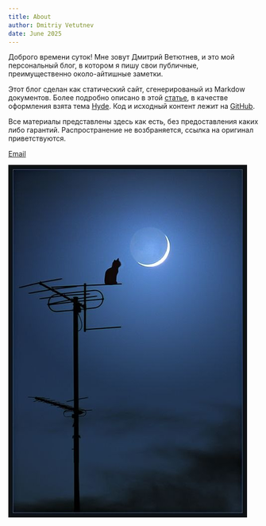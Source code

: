 ```yaml
---
title: About
author: Dmitriy Vetutnev
date: June 2025
---
```


Доброго времени суток! Мне зовут Дмитрий Ветютнев, и это мой персональный блог, в котором я пишу свои публичные, преимущественно около-айтишные заметки.

Этот блог сделан как статический сайт, сгенерированый из Markdow документов. Более подробно описано в этой [статье](nix-static-site-blog.md), в качестве оформления взята тема [Hyde](https://styx-static.github.io/styx-theme-hyde/about.html). Код и исходный контент лежит на [GitHub](https://github.com/dvetutnev/kysa.me).

Все материалы представлены здесь как есть, без предоставления каких либо гарантий. Распространение не возбраняется, ссылка на оригинал приветствуются.

[Email](mailto:d.vetutnev@gmail.com)

![](userpic.jpg)

